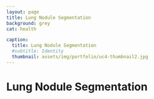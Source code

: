```yaml
---
layout: page
title: Lung Nodule Segmentation
background: grey
cat: health

caption:
  title: Lung Nodule Segmentation
  #subtitle: Identity
  thumbnail: assets/img/portfolio/uc4-thumbnail2.jpg
---
```


# Lung Nodule Segmentation
